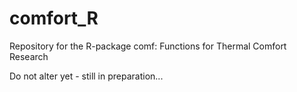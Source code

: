 # comfort_R
Repository for the R-package comf: Functions for Thermal Comfort Research

Do not alter yet - still in preparation...
